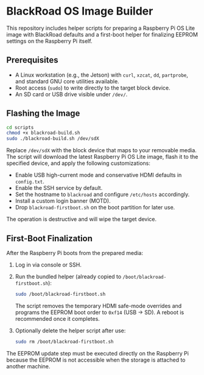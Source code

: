 # BlackRoad OS Image Builder

This repository includes helper scripts for preparing a Raspberry Pi OS Lite image
with BlackRoad defaults and a first-boot helper for finalizing EEPROM settings on
the Raspberry Pi itself.

## Prerequisites

- A Linux workstation (e.g., the Jetson) with `curl`, `xzcat`, `dd`, `partprobe`,
  and standard GNU core utilities available.
- Root access (`sudo`) to write directly to the target block device.
- An SD card or USB drive visible under `/dev/`.

## Flashing the Image

```bash
cd scripts
chmod +x blackroad-build.sh
sudo ./blackroad-build.sh /dev/sdX
```

Replace `/dev/sdX` with the block device that maps to your removable media. The
script will download the latest Raspberry Pi OS Lite image, flash it to the
specified device, and apply the following customizations:

- Enable USB high-current mode and conservative HDMI defaults in `config.txt`.
- Enable the SSH service by default.
- Set the hostname to `blackroad` and configure `/etc/hosts` accordingly.
- Install a custom login banner (MOTD).
- Drop `blackroad-firstboot.sh` on the boot partition for later use.

The operation is destructive and will wipe the target device.

## First-Boot Finalization

After the Raspberry Pi boots from the prepared media:

1. Log in via console or SSH.
2. Run the bundled helper (already copied to `/boot/blackroad-firstboot.sh`):

   ```bash
   sudo /boot/blackroad-firstboot.sh
   ```

   The script removes the temporary HDMI safe-mode overrides and programs the
   EEPROM boot order to `0xf14` (USB → SD). A reboot is recommended once it
   completes.

3. Optionally delete the helper script after use:

   ```bash
   sudo rm /boot/blackroad-firstboot.sh
   ```

The EEPROM update step must be executed directly on the Raspberry Pi because the
EEPROM is not accessible when the storage is attached to another machine.

